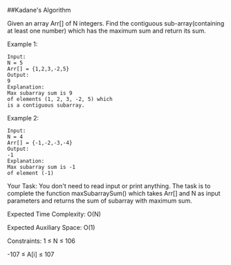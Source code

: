 ##Kadane's Algorithm 

Given an array Arr[] of N integers. Find the contiguous sub-array(containing at least one number) which has the maximum sum and return its sum.


Example 1:

    Input:
    N = 5
    Arr[] = {1,2,3,-2,5}
    Output:
    9
    Explanation:
    Max subarray sum is 9
    of elements (1, 2, 3, -2, 5) which 
    is a contiguous subarray.
    
Example 2:

    Input:
    N = 4
    Arr[] = {-1,-2,-3,-4}
    Output:
    -1
    Explanation:
    Max subarray sum is -1 
    of element (-1)

Your Task:
You don't need to read input or print anything. The task is to complete the function maxSubarraySum() which takes Arr[] and N as input parameters and returns the sum of subarray with maximum sum.


Expected Time Complexity: O(N)

Expected Auxiliary Space: O(1)


Constraints:
1 ≤ N ≤ 106

-107 ≤ A[i] ≤ 107

